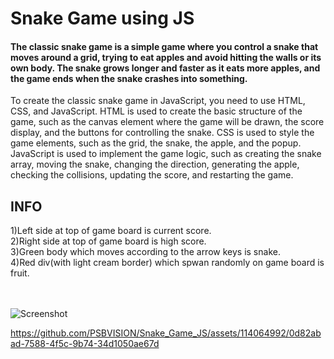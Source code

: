 <h1>
  Snake Game using JS
</h1>
<h4>
The classic snake game is a simple game where you control a snake that moves around a grid, trying to eat apples and avoid hitting the walls or its own body. The snake grows longer and faster as it eats more apples, and the game ends when the snake crashes into something.
</h4>
To create the classic snake game in JavaScript, you need to use HTML, CSS, and JavaScript. HTML is used to create the basic structure of the game, such as the canvas element where the game will be drawn, the score display, and the buttons for controlling the snake. CSS is used to style the game elements, such as the grid, the snake, the apple, and the popup. JavaScript is used to implement the game logic, such as creating the snake array, moving the snake, changing the direction, generating the apple, checking the collisions, updating the score, and restarting the game.


<h2>INFO</h2>
1)Left side at top of game board is current score.<br/>
2)Right side at top of game board is high score. <br/>
3)Green body which moves according to the arrow keys is snake.<br/>
4)Red div(with light cream border) which spwan randomly on game board is fruit.<br/>
<br/>
<br/>

![Screenshot](https://github.com/PSBVISION/Snake_Game_JS/assets/114064992/b472c604-5dec-4ba3-8798-798fd4d4bd17)


https://github.com/PSBVISION/Snake_Game_JS/assets/114064992/0d82abad-7588-4f5c-9b74-34d1050ae67d

